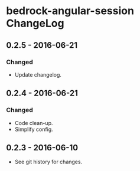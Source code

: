 # bedrock-angular-session ChangeLog

## 0.2.5 - 2016-06-21

### Changed
- Update changelog.

## 0.2.4 - 2016-06-21

### Changed
- Code clean-up.
- Simplify config.

## 0.2.3 - 2016-06-10

- See git history for changes.

